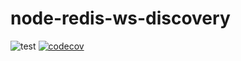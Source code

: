 node-redis-ws-discovery
=======================

![test](https://github.com/arusakov/node-redis-ws-discovery/actions/workflows/test.yml/badge.svg?branch=main)
[![codecov](https://codecov.io/gh/arusakov/node-redis-ws-discovery/graph/badge.svg?token=LZSM30ZBG6)](https://codecov.io/gh/arusakov/node-redis-ws-discovery)
